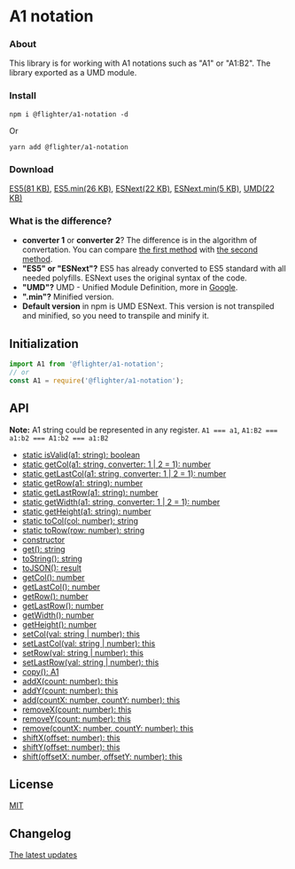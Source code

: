 # A1 notation

### About
This library is for working with A1 notations such as "A1" or "A1:B2". The library exported as a UMD module.

### Install
```
npm i @flighter/a1-notation -d
```
Or
```
yarn add @flighter/a1-notation
```

### Download
[1]: dist/index.js
[2]: dist/index.min.js
[3]: dist/index.next.js
[4]: dist/index.next.min.js
[5]: dist/index.umd.js

[ES5(81 KB)][1], [ES5.min(26 KB)][2], [ESNext(22 KB)][3], [ESNext.min(5 KB)][4], [UMD(22 KB)][5]

### What is the difference?

[11]: https://www.google.com/search?q=js+umd+is
[12]: src/converters.ts#L13
[13]: src/converters.ts#L30

* **converter 1** or **converter 2**? The difference is in the algorithm of convertation. You can compare [the first method][12] with [the second method][13].
* **"ES5" or "ESNext"?** ES5 has already converted to ES5 standard with all needed polyfills. ESNext uses the original syntax of the code.
* **"UMD"?** UMD - Unified Module Definition, more in [Google][11].
* **".min"?** Minified version.
* **Default version** in npm is UMD ESNext. This version is not transpiled and minified, so you need to transpile and minify it.

## Initialization
```js
import A1 from '@flighter/a1-notation';
// or
const A1 = require('@flighter/a1-notation');
```

## API

**Note:** A1 string could be represented in any register. `A1 === a1`, `A1:B2 === a1:b2 === A1:b2 === a1:B2`

- [static isValid(a1: string): boolean](docs/method-static-isValid.md#isvalid)
- [static getCol(a1: string, converter: 1 | 2 = 1): number](docs/method-static-get.md#getcol)
- [static getLastCol(a1: string, converter: 1 | 2 = 1): number](docs/method-static-get.md#getlastcol)
- [static getRow(a1: string): number](docs/method-static-get.md#getrow)
- [static getLastRow(a1: string): number](docs/method-static-get.md#getlastrow)
- [static getWidth(a1: string, converter: 1 | 2 = 1): number](docs/method-static-get.md#getwidth)
- [static getHeight(a1: string): number](docs/method-static-get.md#getheight)
- [static toCol(col: number): string](docs/method-static-to.md#tocol)
- [static toRow(row: number): string](docs/method-static-to.md#torow)
- [constructor](docs/constructor.md#constructor)
- [get(): string](docs/method-get.md#get)
- [toString(): string](docs/method-get.md#tostring)
- [toJSON(): result](docs/method-get.md#tojson)
- [getCol(): number](docs/method-get.md#getcol)
- [getLastCol(): number](docs/method-get.md#getlastcol)
- [getRow(): number](docs/method-get.md#getrow)
- [getLastRow(): number](docs/method-get.md#getlastrow)
- [getWidth(): number](docs/method-get.md#getwidth)
- [getHeight(): number](docs/method-get.md#getheight)
- [setCol(val: string | number): this](docs/method-set.md#setcol)
- [setLastCol(val: string | number): this](docs/method-set.md#setlastcol)
- [setRow(val: string | number): this](docs/method-set.md#setrow)
- [setLastRow(val: string | number): this](docs/method-set.md#setlastrow)
- [copy(): A1](docs/method-copy.md#copy)
- [addX(count: number): this](docs/method-add.md#addx)
- [addY(count: number): this](docs/method-add.md#addy)
- [add(countX: number, countY: number): this](docs/method-add.md#add)
- [removeX(count: number): this](docs/method-remove.md#removex)
- [removeY(count: number): this](docs/method-remove.md#removey)
- [remove(countX: number, countY: number): this](docs/method-remove.md#remove)
- [shiftX(offset: number): this](docs/method-shift.md#shiftx)
- [shiftY(offset: number): this](docs/method-shift.md#shifty)
- [shift(offsetX: number, offsetY: number): this](docs/method-shift.md#shift)

## License
[MIT](LICENSE)

## Changelog
[The latest updates](CHANGELOG.md)

